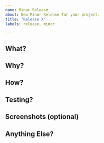 ```yaml
---
name: Minor Release
about: New Minor Release for your project.
title: "Release X"
labels: release, minor

---
```


## What?

## Why?

## How?

## Testing?

## Screenshots (optional)

## Anything Else?
